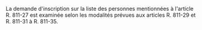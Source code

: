 La demande d'inscription sur la liste des personnes mentionnées à l'article R. 811-27 est examinée selon les modalités prévues aux articles R. 811-29 et R. 811-31 à R. 811-35.

